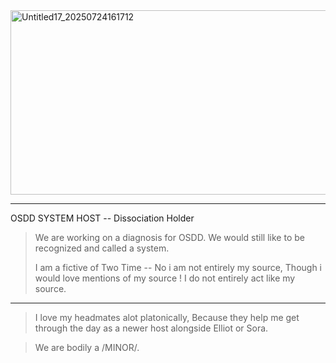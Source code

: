 
<img width="735" height="295" alt="Untitled17_20250724161712" src="https://github.com/user-attachments/assets/866a4f71-6a6f-4d77-9365-8eca93941812" />



----------------------------------------------------------------------------------------

OSDD SYSTEM HOST -- Dissociation Holder

  > We are working on a diagnosis for OSDD. We would still like to be recognized and called a system.
> 
> I am a fictive of Two Time -- No i am not entirely my source, Though i would love mentions of my source ! I do not entirely act like my source.
> 

-----------------------------------------------------------------------------------------

> I love my headmates alot platonically, Because they help me get through the day as a newer host alongside Elliot or Sora.

> We are bodily a /MINOR/.
